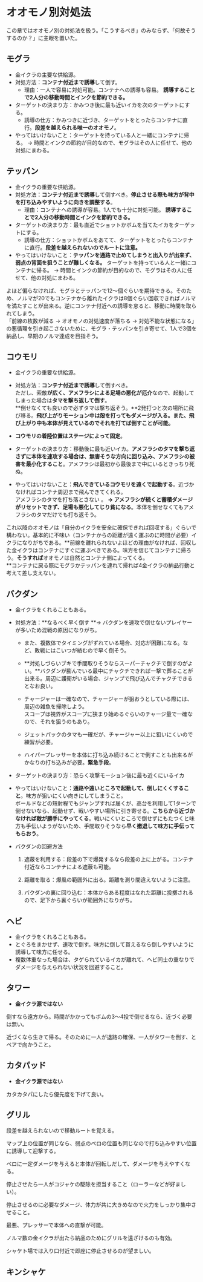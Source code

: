 # オオモノ別対処法

この章ではオオモノ別の対処法を扱う。「こうするべき」のみならず、「何故そうするのか？」に主眼を置いた。

## モグラ

* 金イクラの主要な供給源。
* 対処方法：**コンテナ付近まで誘導**して倒す。
  * 理由：一人で容易に対処可能。コンテナへの誘導も容易。
    **誘導することで2人分の移動時間とインクを節約できる。**
* ターゲットの決まり方：かみつき後に最も近いイカを次のターゲットにする。
  * 誘導の仕方：かみつきに近づき、ターゲットをとったらコンテナに直行。**段差を越えられる唯一のオオモノ**。
* やってはいけないこと：ターゲットを持っている人と一緒にコンテナに帰る。
  → 時間とインクの節約が目的なので、モグラはその人に任せて、他の対処にまわる。

## テッパン

* 金イクラの重要な供給源。
* 対処方法：**コンテナ付近まで誘導**して倒すべき。**停止させる際も味方が背中を打ち込みやすいように向きを調整する**。
  * 理由：コンテナへの誘導が容易。1人でも十分に対処可能。
    **誘導することで2人分の移動時間とインクを節約できる。**
* ターゲットの決まり方：最も直近でショットかボムを当てたイカをターゲットにする。
  * 誘導の仕方：ショットかボムをあてて、ターゲットをとったらコンテナに直行。**段差を越えられないのでルートに注意。**
* やってはいけないこと：**テッパンを通路で止めてしまうと出入りが出来ず、弱点の背面を狙うことが難しくなる。**
  ターゲットを持っている人と一緒にコンテナに帰る。
  → 時間とインクの節約が目的なので、モグラはその人に任せて、他の対処にまわる。

よほど偏らなければ、モグラとテッパンで12～個ぐらいを期待できる。そのため、ノルマが20でもコンテナから離れたイクラは8個ぐらい回収できればノルマを満たすことが出来る。逆にコンテナ付近への誘導を怠ると、移動に時間を取られてしまう。  
「前線の枚数が減る → オオモノの対処速度が落ちる → 対処不能な状態になる」の悪循環を引き起こさないために、モグラ・テッパンを引き寄せて、1人で3個を納品し、早期のノルマ達成を目指そう。

## コウモリ

* 金イクラの重要な供給源。
* 対処方法：**コンテナ付近まで誘導**して倒すべき。  
  ただし、索敵**が広く、アメフラシによる足場の悪化が厄介**なので、起動してしまった場合は**タマを撃ち返して倒す**。  
  **倒せなくても良いので必ずタマは撃ち返そう。**2発打つと次の場所に飛び移る。**飛び上がりモーション中は殻を打ってもダメージが入る。また、飛び上がり中も本体が見えているのでそれを打てば倒すことが可能。**

* **コウモリの着陸位置はステージによって固定**。

* ターゲットの決まり方：移動後に最も近いイカ。**アメフラシのタマを撃ち返さずに本体を速攻する場合は、無害そうな方向に回り込み、アメフラシの被害を最小化すること**。アメフラシは最初から最後まで中にいるときっちり死ぬ。

* やってはいけないこと：**飛んできているコウモリを遠くで起動する**。近づかなければコンテナ周辺まで飛んできてくれる。  
  アメフラシのタマを打ち落とさない 。 **→ アメフラシが続くと蓄積ダメージがリセットできず、足場も悪化してじり貧になる**。本体を倒せなくてもアメフラシのタマだけでも打ち返そう。

これ以降のオオモノは「自分のイクラを安全に確保できれば回収する」ぐらいで構わない。基本的に不味い（コンテナからの距離が遠く運ぶのに時間が必要）イクラになりがちである。**前線を離れられないよほどの理由がなければ、回収した金イクラはコンテナにすぐに運ぶべきである。味方を信じてコンテナに帰ろう。**そうすれば**オオモノは自然とコンテナ側によってくる。      
**コンテナに戻る際にモグラかテッパンを連れて帰れば4金イクラの納品行動と考えて差し支えない。

## バクダン

* 金イクラをくれることもある。
* 対処方法：**なるべく早く倒す  **→ バクダンを速攻で倒せないプレイヤーが多いため混戦の原因になりがち。

  * また、複数体でタイミングがずれている場合、対応が困難になる。など、敗戦にはこいつが絡むので早く倒そう。

  * **対処しづらいブキで手間取りそうならスーパーチャクチで倒すのがよい。**バクダンが膨んでいる最中にチャクチできれば一撃で葬ることが出来る。周辺に護衛がいる場合、ジャンプで飛び込んでチャクチできるとなお良い。

  * チャージャーは一確なので、チャージャーが狙おうとしている際には、周辺の雑魚を掃除しよう。  
    スコープは視界がスコープに狭まり始めるぐらいのチャージ量で一確なので、それを狙うのもあり。

  * ジェットパックのタマも一確だが、チャージャー以上に狙いにくいので練習が必要。

  * ハイパープレッサーを本体に打ち込み続けることで倒すことも出来るがかなりの打ち込みが必要。**緊急手段**。

* ターゲットの決まり方：恐らく攻撃モーション後に最も近くにいるイカ

* やってはいけないこと：**通路や遠いところで起動して、倒しにくくすること**。味方が狙いにくい向きにしてしまうこと。  
  ボールドなどの短射程でもジャンプすれば届くが、高台を利用して1ターンで倒せないなら、起動せず、戦いやすい場所に引き寄せる。**こちらから近づかなければ敵が勝手にやってくる**。戦いにくいところで倒せずにもたつくと味方も手伝いようがないため、手間取りそうなら**早く撤退して味方に手伝ってもらおう**。

* バクダンの回避方法

  1. 遮蔽を利用する：段差の下で爆発するなら段差の上に上がる。コンテナ付近ならコンテナによる遮蔽も可能。

  2. 距離を取る：爆風の範囲外に出る。距離を測り間違えないように注意。

  3. バクダンの裏に回り込む：本体からある程度はなれた距離に投擲されるので、足下から裏ぐらいが範囲外になりがち。

## ヘビ

* 金イクラをくれることもある。
* とぐろをまかせず、速攻で倒す。味方に倒して貰えるなら倒しやすいように誘導して味方に任せる。
* 複数体重なった場合は、タゲられているイカが離れて、ヘビ同士の重なりでダメージを与えられない状況を回避すること。

## タワー

* **金イクラ源ではない**

倒すなら遠方から。時間がかかってもボムの3～4投で倒せるなら、近づく必要は無い。

近づくなら生きて帰る。そのために一人が退路の確保、一人がタワーを倒す、とペアで向かうこと。

## カタパッド

* **金イクラ源ではない**

カタカタパにしたら優先度を下げて良い。

## グリル

段差を越えられないので移動ルートを覚える。

マップ上の位置が同じなら、弱点のベロの位置も同じなので打ち込みやすい位置に誘導して迎撃する。

ベロに一定ダメージを与えると本体が回転しだして、ダメージを与えやすくなる。

停止させたら一人がコジャケの駆除を担当すること（ローラーなどが好ましい）。

停止させるのに必要なダメージ、体力が共に大きめなので火力をしっかり集中させること。

最悪、プレッサーで本体への直撃が可能。

ノルマ数の金イクラが出たら納品のためにグリルを遠ざけるのも有効。

シャケト場では入り口付近で即座に停止させるのが望ましい。

## キンシャケ



